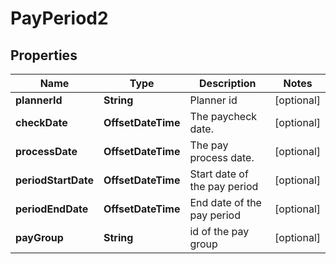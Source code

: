 

# PayPeriod2


## Properties

| Name | Type | Description | Notes |
|------------ | ------------- | ------------- | -------------|
|**plannerId** | **String** | Planner id |  [optional] |
|**checkDate** | **OffsetDateTime** | The paycheck date. |  [optional] |
|**processDate** | **OffsetDateTime** | The pay process date. |  [optional] |
|**periodStartDate** | **OffsetDateTime** | Start date of the pay period |  [optional] |
|**periodEndDate** | **OffsetDateTime** | End date of the pay period |  [optional] |
|**payGroup** | **String** | id of the pay group |  [optional] |



